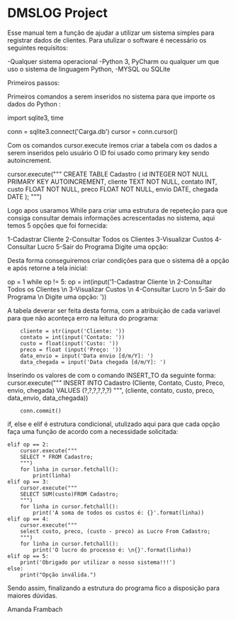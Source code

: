 # DMSLOG Project

Esse manual tem a função de ajudar a utilizar um sistema simples para registrar dados de clientes.
Para utulizar o software é necessário os seguintes requisitos:

-Qualquer sistema operacional
-Python 3, PyCharm ou qualquer um que uso o sistema de linguagem Python,
-MYSQL ou SQLite

Primeiros passos:

Primeiros comandos a serem inseridos no sistema para que importe os dados do Python :

import sqlite3, time

conn = sqlite3.connect('Carga.db')
cursor = conn.cursor()

Com os comandos cursor.execute iremos criar a tabela com os dados a serem inseridos pelo usuário 
O ID foi usado como primary key sendo autoincrement.

cursor.execute("""
CREATE TABLE Cadastro (
        id INTEGER NOT NULL PRIMARY KEY AUTOINCREMENT,
        cliente TEXT NOT NULL,
        contato INT,
        custo    FLOAT NOT NULL,
        preco FLOAT NOT NULL,
        envio DATE,
        chegada DATE
);
""")

Logo apos usaramos While para criar uma estrutura de repeteção para que consiga consultar demais informações acrescentadas no sistema,
aqui temos 5 opções que foi fornecida:

 1-Cadastrar Cliente 
 2-Consultar Todos os Clientes 
 3-Visualizar Custos 
 4-Consultar Lucro 
 5-Sair do Programa 
 Digite uma opção:  

Desta forma conseguiremos criar condições para que o sistema dê a opção e após retorne a tela inicial: 

op = 1
while op != 5:
        op = int(input('1-Cadastrar Cliente \n 2-Consultar Todos os Clientes \n 3-Visualizar Custos \n 4-Consultar Lucro \n 5-Sair do Programa \n Digite uma opção:  '))

A tabela deverar ser feita desta forma, com a atribuição de cada variavel para que não aconteça erro na leitura do programa:

        cliente = str(input('Cliente: '))
        contato = int(input('Contato: '))
        custo = float(input('Custo: '))
        preco = float (input('Preço: '))
        data_envio = input('Data envio [d/m/Y]: ')
        data_chegada = input('Data chegada [d/m/Y]: ')

Inserindo os valores de com o comando INSERT_TO da seguinte forma:
        cursor.execute("""
        INSERT INTO Cadastro (Cliente, Contato, Custo, Preco, envio, chegada)
        VALUES (?,?,?,?,?,?)
        """, (cliente, contato, custo, preco, data_envio, data_chegada))
        
        conn.commit()
        
if, else e elif é estrutura condicional, utulizado aqui para que cada opção faça uma função de acordo com a necessidade solicitada:

    elif op == 2:
        cursor.execute("""
        SELECT * FROM Cadastro;
        """)
        for linha in cursor.fetchall():
            print(linha)
    elif op == 3:
        cursor.execute("""
        SELECT SUM(custo)FROM Cadastro;
        """)
        for linha in cursor.fetchall():
            print('A soma de todos os custos é: {}'.format(linha))
    elif op == 4:
        cursor.execute("""
        select custo, preco, (custo - preco) as Lucro From Cadastro;
        """)
        for linha in cursor.fetchall():
            print('O lucro do processo é: \n{}'.format(linha))
    elif op == 5:
        print('Obrigado por utilizar o nosso sistema!!!')
    else:
        print("Opção inválida.")

Sendo assim, finalizando a estrutura do programa fico a disposição para maiores dúvidas.

Amanda Frambach
